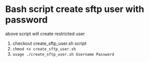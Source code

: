 # Bash script create sftp user with password
above script will create restricted user
1. checkout create_sftp_user.sh script
2. `chmod +x create_sftp_user.sh `
3. `usage ./create_sftp_user.sh Username Password`
